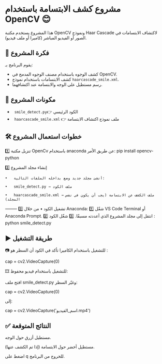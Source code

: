 # مشروع كشف الابتسامة باستخدام OpenCV 😊

هذا المشروع يستخدم مكتبة OpenCV ونموذج Haar Cascade لاكتشاف الابتسامات في الصور أو الفيديو المباشر (كاميرا أو ملف فيديو).

## 🎯 فكرة المشروع

يقوم البرنامج بـ:
- كشف الوجوه باستخدام مصنف الوجوه المدمج في OpenCV.
- كشف الابتسامات باستخدام نموذج `haarcascade_smile.xml`.
- رسم مستطيل على الوجه والابتسامة عند اكتشافهما.

## 🧱 مكونات المشروع


- ` smile_detect.py`👉 الكود الرئيسي
 - ` haarcascade_smile.xml` 👉 ملف نموذج اكتشاف الابتسامة


## 🛠️ خطوات استعمال المشروع

1️⃣ تنزيل مكتبة OpenCv باستخدام anaconda عن طريق الأمر:
pip install opencv-python

 2️⃣ إنشاء مجلد المشروع
 
	•	أنشئ مجلد جديد وضع بداخله الملفات التالية:
 
	•	smile_detect.py → ملف الكود
 
	•	haarcascade_smile.xml → ملف الكشف عن الابتسامة (يجب أن يكون في نفس المجلد)

⸻
3️⃣ تشغيل الكود
	•	من خلال Anaconda:
1️⃣ شغّل VS Code Terminal أو Anaconda Prompt.
2️⃣ انتقل إلى مجلد المشروع الذي أعددته مسبقًا.
3️⃣ شغّل الكود :
python smile_detect.py

## ▶️ طريقة التشغيل
📷 للتشغيل باستخدام الكاميرا
تأكد في الكود  أن السطر هو :

cap = cv2.VideoCapture(0)

🎞️ للتشغيل باستخدام فيديو محفوظ:

افتح ملف smile_detect.py وغيّر السطر:

cap = cv2.VideoCapture(0)

إلى:

cap = cv2.VideoCapture('اسم_الفيديو.mp4')


## ✅ النتائج المتوقعة

مستطيل أزرق حول الوجه.

مستطيل أخضر حول الابتسامة (إذا تم الكشف عنها).

اضغط على q للخروج من البرنامج.
